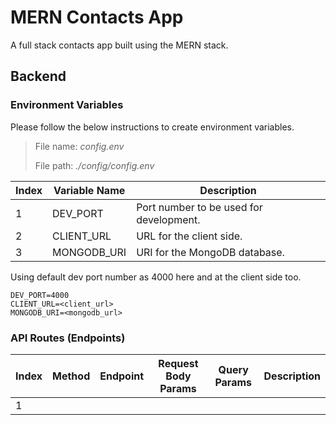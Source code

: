 # MERN Contacts App

A full stack contacts app built using the MERN stack.

## Backend

### Environment Variables

Please follow the below instructions to create environment variables.

> File name: _config.env_
>
> File path: _./config/config.env_

| Index | Variable Name | Description                             |
| ----- | ------------- | --------------------------------------- |
| 1     | DEV_PORT      | Port number to be used for development. |
| 2     | CLIENT_URL    | URL for the client side.                |
| 3     | MONGODB_URI   | URI for the MongoDB database.           |

Using default dev port number as 4000 here and at the client side too.

```
DEV_PORT=4000
CLIENT_URL=<client_url>
MONGODB_URI=<mongodb_url>
```

### API Routes (Endpoints)

| Index | Method | Endpoint | Request Body Params | Query Params | Description |
| ----- | ------ | -------- | ------------------- | ------------ | ----------- |
| 1     |        |          |                     |              |             |
